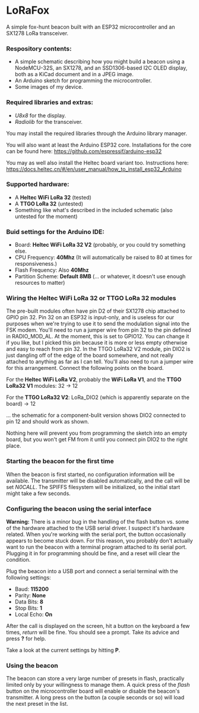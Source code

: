 # LoRaFox
A simple fox-hunt beacon built with an ESP32 microcontroller and an SX1278 LoRa transceiver.


### Respository contents:

   * A simple schematic describing how you might build a beacon using a NodeMCU-32S, an SX1278, and an SSD1306-based I2C OLED display, both as a KiCad document and in a JPEG image.
   * An Arduino sketch for programming the microcontroller.
   * Some images of my device.
   
### Required libraries and extras:
   
   * *U8x8* for the display.
   * *Radiolib* for the transceiver.
   
You may install the required libraries through the Arduino library manager.

You will also want at least the Arduino ESP32 core.  Installations for the core can be found here: https://github.com/espressif/arduino-esp32

You may as well also install the Heltec board variant too.  Instructions here: https://docs.heltec.cn/#/en/user_manual/how_to_install_esp32_Arduino

### Supported hardware:

   * A **Heltec WiFi LoRa 32** (tested)
   * A **TTGO LoRa 32** (untested)
   * Something like what's described in the included schematic (also untested for the moment)
   
### Buid settings for the Arduino IDE:

   * Board: **Heltec WiFi LoRa 32 V2** (probably, or you could try something else.
   * CPU Frequency: **40Mhz** (It will automatically be raised to 80 at times for responsiveness.)
   * Flash Frequency: Also **40Mhz**
   * Partition Scheme: **Default 8MB** (... or whatever, it doesn't use enough resources to matter)

### Wiring the Heltec WiFi LoRa 32 or TTGO LoRa 32 modules

The pre-built modules often have pin D2 of their SX1278 chip attached to GPIO pin 32.  Pin 32 on an ESP32 is input-only, and is useless for our purposes when we're trying to use it to send the modulation signal into the FSK modem.  You'll need to run a jumper wire from pin 32 to the pin defined in RADIO_MOD_AL.  At the moment, this is set to GPIO12.  You can change it if you like, but I picked this pin because it is more or less empty otherwise and easy to reach from pin 32.  In the TTGO LoRa32 V2 module, pin DIO2 is just dangling off of the edge of the board somewhere, and not really attached to anything as far as I can tell.  You'll also need to run a jumper wire for this arrangement.  Connect the following points on the board.

For the **Heltec WiFi LoRa V2**, probably the **WiFi LoRa V1**, and the **TTGO LoRa32 V1** modules: 32 -> 12

For the **TTGO LoRa32 V2**: LoRa_DIO2 (which is apparently separate on the board) -> 12

... the schematic for a component-bulit version shows DIO2 connected to pin 12 and should work as shown.

Nothing here will prevent you from programming the sketch into an empty board, but you won't get FM from it until you connect pin DIO2 to the right place.

### Starting the beacon for the first time

When the beacon is first started, no configuration information will be available.  The transmitter will be disabled automatically, and the call will be set *N0CALL*.  The SPIFFS filesystem will be initialized, so the initial start might take a few seconds.

### Configuring the beacon using the serial interface
   **Warning:** There is a minor bug in the handling of the flash button vs. some of the hardware attached to the USB serial driver.  I suspect it's hardware related.  When you're working with the serial port, the button occasionally appears to become stuck down.  For this reason, you probably don't actually want to run the beacon with a terminal program attached to its serial port.  Plugging it in for programming should be fine, and a reset will clear the condition.
   
Plug the beacon into a USB port and connect a serial terminal with the following settings:

   * Baud: **115200**
   * Parity: **None**
   * Data Bits: **8**
   * Stop Bits: **1**
   * Local Echo: **On**

After the call is displayed on the screen, hit a button on the keyboard a few times, *return* will be fine.  You should see a prompt.  Take its advice and press **?** for help.

Take a look at the current settings by hitting **P**.

### Using the beacon

The beacon can store a very large number of presets in flash, practically limited only by your willingness to manage them.  A quick press of the *flash* button on the microcontroller board will enable or disable the beacon's transmitter.  A long press on the button (a couple seconds or so) will load the next preset in the list.  

